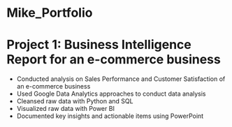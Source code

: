 # Mike_Portfolio

# Project 1: Business Intelligence Report for an e-commerce business
* Conducted analysis on Sales Performance and Customer Satisfaction of an e-commerce business
* Used Google Data Analytics approaches to conduct data analysis
* Cleansed raw data with Python and SQL
* Visualized raw data with Power BI
* Documented key insights and actionable items using PowerPoint
